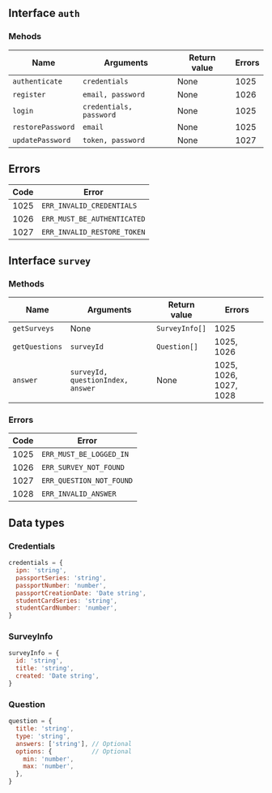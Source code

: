 ## Interface `auth`

### Mehods

| Name | Arguments | Return value | Errors |
|------|-----------|--------------|--------|
| `authenticate` | `credentials` | None | 1025 |
| `register` | `email, password` | None | 1026 |
| `login` | `credentials, password` | None | 1025 |
| `restorePassword` | `email` | None | 1025 |
| `updatePassword` | `token, password` | None | 1027 |

## Errors

| Code | Error |
|------|-------|
| 1025 | `ERR_INVALID_CREDENTIALS` |
| 1026 | `ERR_MUST_BE_AUTHENTICATED` |
| 1027 | `ERR_INVALID_RESTORE_TOKEN` |

## Interface `survey`

### Methods

| Name | Arguments | Return value | Errors |
|------|-----------|--------------|--------|
| `getSurveys` | None | `SurveyInfo[]` | 1025 |
| `getQuestions` | `surveyId` | `Question[]` | 1025, 1026 |
| `answer` | `surveyId, questionIndex, answer` | None | 1025, 1026, 1027, 1028 |

### Errors

| Code | Error |
|------|-------|
| 1025 | `ERR_MUST_BE_LOGGED_IN` |
| 1026 | `ERR_SURVEY_NOT_FOUND` |
| 1027 | `ERR_QUESTION_NOT_FOUND` |
| 1028 | `ERR_INVALID_ANSWER` |

## Data types

### Credentials

```js
credentials = {
  ipn: 'string',
  passportSeries: 'string',
  passportNumber: 'number',
  passportCreationDate: 'Date string',
  studentCardSeries: 'string',
  studentCardNumber: 'number',
}
```

### SurveyInfo

```js
surveyInfo = {
  id: 'string',
  title: 'string',
  created: 'Date string',
}
```

### Question

```js
question = {
  title: 'string',
  type: 'string',
  answers: ['string'], // Optional
  options: {           // Optional
    min: 'number',
    max: 'number',
  },
}
```
